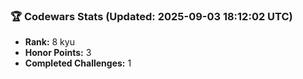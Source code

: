 ### 🏆 Codewars Stats (Updated: 2025-09-03 18:12:02 UTC)

- **Rank:** 8 kyu
- **Honor Points:** 3
- **Completed Challenges:** 1
